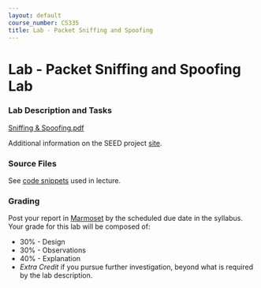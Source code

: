 ```yaml
---
layout: default
course_number: CS335
title: Lab - Packet Sniffing and Spoofing
---
```


# Lab - Packet Sniffing and Spoofing Lab

### Lab Description and Tasks

[Sniffing & Spoofing.pdf](Sniffing_Spoofing.pdf)

Additional information on the SEED project [site](https://seedsecuritylabs.org/Labs_16.04/Networking/Sniffing_Spoofing/).

### Source Files
See [code snippets](../code/index.html) used in lecture.

### Grading

Post your report in [Marmoset](https://cs.ycp.edu/marmoset) by the scheduled due date in the syllabus. Your grade for this lab will be composed of:
- 30% - Design
- 30% - Observations
- 40% - Explanation
- *Extra Credit* if you pursue further investigation, beyond what is required by the lab description.
